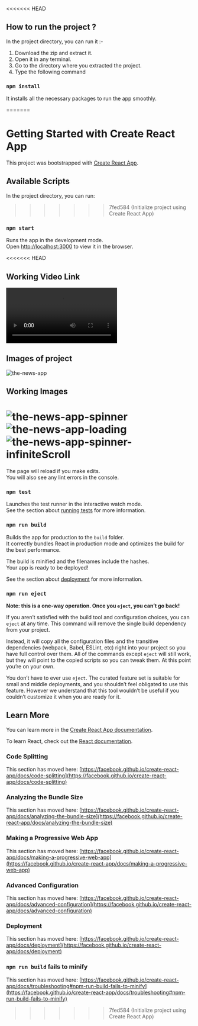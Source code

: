 <<<<<<< HEAD
## How to run the project ?

In the project directory, you can run it :-

1) Download the zip and extract it.
2) Open it in any terminal.
3) Go to the directory where you extracted the project.
4) Type the following command

### `npm install`

It installs all the necessary packages to run the app smoothly.

=======
# Getting Started with Create React App

This project was bootstrapped with [Create React App](https://github.com/facebook/create-react-app).

## Available Scripts

In the project directory, you can run:
>>>>>>> 7fed584 (Initialize project using Create React App)

### `npm start`

Runs the app in the development mode.\
Open [http://localhost:3000](http://localhost:3000) to view it in the browser.

<<<<<<< HEAD
## Working Video Link 
![Click here for video](https://user-images.githubusercontent.com/65787228/148048196-a4eb2db2-1b17-452b-9044-066d5ae3d4d8.mp4)

## Images of project

![the-news-app](https://user-images.githubusercontent.com/65787228/139527563-250e98ca-e38c-455b-a42f-bb1ef44f0b70.jpg)

## Working Images

![the-news-app-spinner](https://user-images.githubusercontent.com/65787228/139527648-758e950c-74f3-4095-ba61-f27743495dbe.jpg)
![the-news-app-loading](https://user-images.githubusercontent.com/65787228/139527633-72142804-ea99-4861-a14c-1d77fb385ede.jpg)
![the-news-app-spinner-infiniteScroll](https://user-images.githubusercontent.com/65787228/139527630-c8e6a3d8-b8f4-4d38-95cb-053b083bc368.jpg)
=======
The page will reload if you make edits.\
You will also see any lint errors in the console.

### `npm test`

Launches the test runner in the interactive watch mode.\
See the section about [running tests](https://facebook.github.io/create-react-app/docs/running-tests) for more information.

### `npm run build`

Builds the app for production to the `build` folder.\
It correctly bundles React in production mode and optimizes the build for the best performance.

The build is minified and the filenames include the hashes.\
Your app is ready to be deployed!

See the section about [deployment](https://facebook.github.io/create-react-app/docs/deployment) for more information.

### `npm run eject`

**Note: this is a one-way operation. Once you `eject`, you can’t go back!**

If you aren’t satisfied with the build tool and configuration choices, you can `eject` at any time. This command will remove the single build dependency from your project.

Instead, it will copy all the configuration files and the transitive dependencies (webpack, Babel, ESLint, etc) right into your project so you have full control over them. All of the commands except `eject` will still work, but they will point to the copied scripts so you can tweak them. At this point you’re on your own.

You don’t have to ever use `eject`. The curated feature set is suitable for small and middle deployments, and you shouldn’t feel obligated to use this feature. However we understand that this tool wouldn’t be useful if you couldn’t customize it when you are ready for it.

## Learn More

You can learn more in the [Create React App documentation](https://facebook.github.io/create-react-app/docs/getting-started).

To learn React, check out the [React documentation](https://reactjs.org/).

### Code Splitting

This section has moved here: [https://facebook.github.io/create-react-app/docs/code-splitting](https://facebook.github.io/create-react-app/docs/code-splitting)

### Analyzing the Bundle Size

This section has moved here: [https://facebook.github.io/create-react-app/docs/analyzing-the-bundle-size](https://facebook.github.io/create-react-app/docs/analyzing-the-bundle-size)

### Making a Progressive Web App

This section has moved here: [https://facebook.github.io/create-react-app/docs/making-a-progressive-web-app](https://facebook.github.io/create-react-app/docs/making-a-progressive-web-app)

### Advanced Configuration

This section has moved here: [https://facebook.github.io/create-react-app/docs/advanced-configuration](https://facebook.github.io/create-react-app/docs/advanced-configuration)

### Deployment

This section has moved here: [https://facebook.github.io/create-react-app/docs/deployment](https://facebook.github.io/create-react-app/docs/deployment)

### `npm run build` fails to minify

This section has moved here: [https://facebook.github.io/create-react-app/docs/troubleshooting#npm-run-build-fails-to-minify](https://facebook.github.io/create-react-app/docs/troubleshooting#npm-run-build-fails-to-minify)
>>>>>>> 7fed584 (Initialize project using Create React App)
